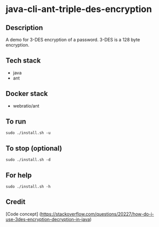 # java-cli-ant-triple-des-encryption

## Description
A demo for 3-DES encryption of a password.
3-DES is a 128 byte encryption.

## Tech stack
- java
- ant

## Docker stack
- webratio/ant

## To run
`sudo ./install.sh -u`

## To stop (optional)
`sudo ./install.sh -d`

## For help
`sudo ./install.sh -h`

## Credit
[Code concept] (https://stackoverflow.com/questions/20227/how-do-i-use-3des-encryption-decryption-in-java)
